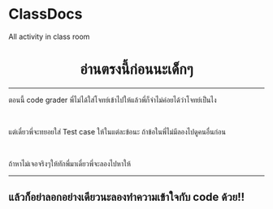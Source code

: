 # ClassDocs
All activity in class room
<h1 align="center">
  อ่านตรงนี้ก่อนนะเด็กๆ
</h1>
<hr>
<p>ตอนนี้ code grader พี่ไม่ได้ใส่โจทย์เข้าไปให้แล้วพี่ก็จำไม่ค่อยได้ว่าโจทย์เป็นไง</p>
<br>
<p>แต่เดี๋ยวพี่จะทยอยใส่ Test case ให้ในแต่ละข้อนะ ถ้าข้อในพี่ไม่มีลองไปดูคนอื่นก่อน</p>
<br>
<p>ถ้าหาไม่เจอจริงๆให้ทักพี่มาเดี๋ยวพี่จะลองไปหาให้</p>
<hr>
<h2>แล้วก็อย่าลอกอย่างเดียวนะลองทำความเข้าใจกับ code ด้วย!!</h2>
